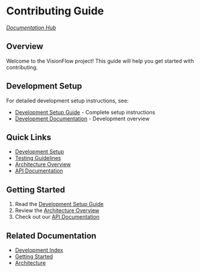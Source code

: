 # Contributing Guide

*[Documentation Hub](./index.md)*

## Overview

Welcome to the VisionFlow project! This guide will help you get started with contributing.

## Development Setup

For detailed development setup instructions, see:

- [Development Setup Guide](./development/setup.md) - Complete setup instructions
- [Development Documentation](./development/index.md) - Development overview

## Quick Links

- [Development Setup](./development/setup.md)
- [Testing Guidelines](./development/testing.md)
- [Architecture Overview](./architecture/index.md)
- [API Documentation](./api/index.md)

## Getting Started

1. Read the [Development Setup Guide](./development/setup.md)
2. Review the [Architecture Overview](./architecture/index.md)
3. Check out our [API Documentation](./api/index.md)

## Related Documentation

- [Development Index](./development/index.md)
- [Getting Started](./getting-started/index.md)
- [Architecture](./architecture/index.md)